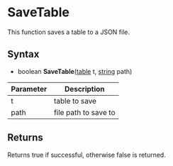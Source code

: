 # SaveTable

This function saves a table to a JSON file.

## Syntax

- boolean **SaveTable**([table](https://www.lua.org/manual/5.4/manual.html#6.6) t, [string](https://www.lua.org/manual/5.4/manual.html#6.4) path)

| Parameter | Description |
|---|---|
| t | table to save |
| path | file path to save to |

## Returns

Returns true if successful, otherwise false is returned.

